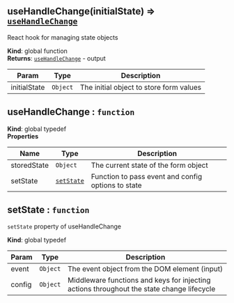 <a name="useHandleChange"></a>

## useHandleChange(initialState) ⇒ [<code>useHandleChange</code>](#useHandleChange)
React hook for managing state objects

**Kind**: global function  
**Returns**: [<code>useHandleChange</code>](#useHandleChange) - output  

| Param | Type | Description |
| --- | --- | --- |
| initialState | <code>Object</code> | The initial object to store form values |

<a name="useHandleChange"></a>

## useHandleChange : <code>function</code>
**Kind**: global typedef  
**Properties**

| Name | Type | Description |
| --- | --- | --- |
| storedState | <code>Object</code> | The current state of the form object |
| setState | [<code>setState</code>](#setState) | Function to pass event and config options to state |

<a name="setState"></a>

## setState : <code>function</code>
`setState` property of useHandleChange

**Kind**: global typedef  

| Param | Type | Description |
| --- | --- | --- |
| event | <code>Object</code> | The event object from the DOM element (input) |
| config | <code>Object</code> | Middleware functions and keys for injecting actions throughout the state change lifecycle |

